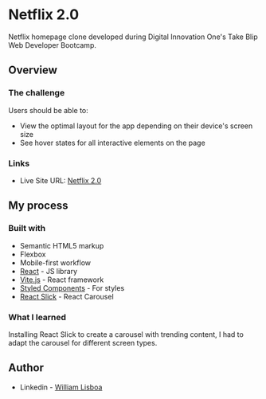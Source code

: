 # Netflix 2.0

Netflix homepage clone developed during Digital Innovation One's Take Blip Web Developer Bootcamp.

## Overview

### The challenge

Users should be able to:

- View the optimal layout for the app depending on their device's screen size
- See hover states for all interactive elements on the page

### Links

- Live Site URL: [Netflix 2.0](https://netflix-2-0-danfwnwwc-will763.vercel.app/)

## My process

### Built with

- Semantic HTML5 markup
- Flexbox
- Mobile-first workflow
- [React](https://reactjs.org/) - JS library
- [Vite.js](https://vitejs.dev/) - React framework
- [Styled Components](https://styled-components.com/) - For styles
- [React Slick](https://react-slick.neostack.com/) - React Carousel

### What I learned

Installing React Slick to create a carousel with trending content, I had to adapt the carousel for different screen types.

## Author

- Linkedin - [William Lisboa](https://www.linkedin.com/in/william-lisboa-50340618a/)
